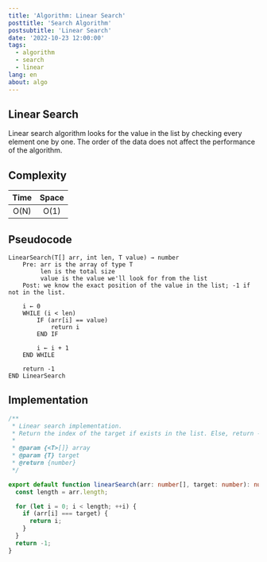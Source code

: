 ```yaml
---
title: 'Algorithm: Linear Search'
posttitle: 'Search Algorithm'
postsubtitle: 'Linear Search'
date: '2022-10-23 12:00:00'
tags:
  - algorithm
  - search
  - linear
lang: en
about: algo
---
```


## Linear Search

Linear search algorithm looks for the value in the list by checking every element one by one. The order of the data does not affect the performance of the algorithm.

## Complexity

| Time | Space |
| :--: | :---: |
| O(N) | O(1)  |

## Pseudocode

```text
LinearSearch(T[] arr, int len, T value) → number
    Pre: arr is the array of type T
         len is the total size
         value is the value we'll look for from the list
    Post: we know the exact position of the value in the list; -1 if not in the list.

    i ← 0
    WHILE (i < len)
        IF (arr[i] == value)
            return i
        END IF

        i ← i + 1
    END WHILE

    return -1
END LinearSearch
```

## Implementation

```ts
/**
 * Linear search implementation.
 * Return the index of the target if exists in the list. Else, return -1.
 *
 * @param {<T>[]} array
 * @param {T} target
 * @return {number}
 */

export default function linearSearch(arr: number[], target: number): number {
  const length = arr.length;

  for (let i = 0; i < length; ++i) {
    if (arr[i] === target) {
      return i;
    }
  }
  return -1;
}
```
